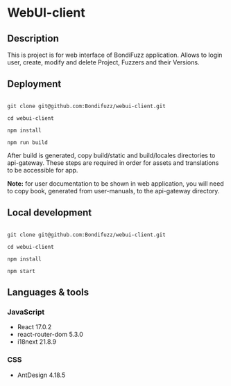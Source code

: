 # WebUI-client

  

## Description

  

This is project is for web interface of BondiFuzz application. Allows to login user, create, modify and delete Project, Fuzzers and their Versions.

  

## Deployment

  
```

git clone git@github.com:Bondifuzz/webui-client.git

cd webui-client

npm install

npm run build

```

  

After build is generated, copy build/static and build/locales directories to api-gateway. These steps are required in order for  assets and translations to be accessible for app.

**Note:** for user documentation to be shown in web application, you will need  to copy book, generated from user-manuals, to the api-gateway directory.

  

## Local development

  

```

git clone git@github.com:Bondifuzz/webui-client.git

cd webui-client

npm install

npm start

```

  

## Languages & tools

  

### JavaScript

  

- React 17.0.2 
- react-router-dom 5.3.0
- i18next 21.8.9 
  

### CSS

  

- AntDesign 4.18.5

